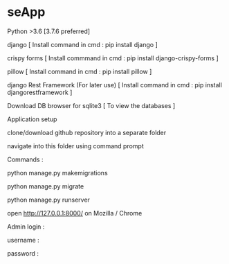 # seApp
Python >3.6 [3.7.6 preferred]

django [ Install command in cmd : pip install django ]

crispy forms [ Install commmand in cmd : pip install django-crispy-forms ]

pillow [ Install command in cmd : pip install pillow ]

django Rest Framework (For later use) [ Install command in cmd :
pip install djangorestframework ]

Download DB browser for sqlite3 [ To view the databases ]

Application setup

clone/download github repository into a separate folder

navigate into this folder using command prompt

Commands :

python manage.py makemigrations

python manage.py migrate

python manage.py runserver

open http://127.0.0.1:8000/ on Mozilla / Chrome

Admin login :

username : 

password : 


